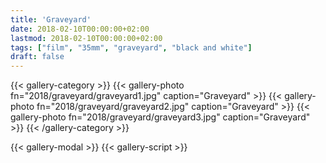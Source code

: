 ```yaml
---
title: 'Graveyard'
date: 2018-02-10T00:00:00+02:00
lastmod: 2018-02-10T00:00:00+02:00
tags: ["film", "35mm", "graveyard", "black and white"]
draft: false
---
```

{{< gallery-category >}}
    {{< gallery-photo fn="2018/graveyard/graveyard1.jpg" caption="Graveyard" >}}
    {{< gallery-photo fn="2018/graveyard/graveyard2.jpg" caption="Graveyard" >}}
    {{< gallery-photo fn="2018/graveyard/graveyard3.jpg" caption="Graveyard" >}}
{{< /gallery-category >}}

{{< gallery-modal >}}
{{< gallery-script >}}
